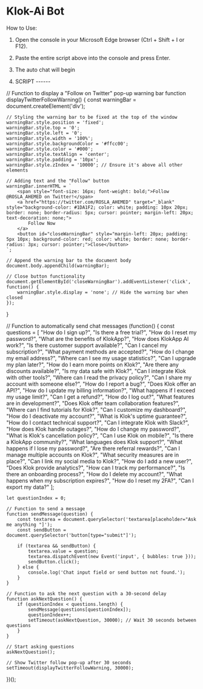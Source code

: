 # Klok-Ai Bot 

How to Use:

1. Open the console in your Microsoft Edge browser (Ctrl + Shift + I or F12).


2. Paste the entire script above into the console and press Enter.


3. The auto chat will begin

4. SCRIPT ------

// Function to display a "Follow on Twitter" pop-up warning bar
function displayTwitterFollowWarning() {
    const warningBar = document.createElement('div');
    
    // Styling the warning bar to be fixed at the top of the window
    warningBar.style.position = 'fixed';
    warningBar.style.top = '0';
    warningBar.style.left = '0';
    warningBar.style.width = '100%';
    warningBar.style.backgroundColor = '#ffcc00';
    warningBar.style.color = '#000';
    warningBar.style.textAlign = 'center';
    warningBar.style.padding = '10px';
    warningBar.style.zIndex = '10000'; // Ensure it's above all other elements

    // Adding text and the "Follow" button
    warningBar.innerHTML = `
        <span style="font-size: 16px; font-weight: bold;">Follow @ROSLA_AHEMED on Twitter!</span>
        <a href="https://twitter.com/ROSLA_AHEMED" target="_blank" style="background-color: #1DA1F2; color: white; padding: 10px 20px; border: none; border-radius: 5px; cursor: pointer; margin-left: 20px; text-decoration: none;">
            Follow Now
        </a>
        <button id="closeWarningBar" style="margin-left: 20px; padding: 5px 10px; background-color: red; color: white; border: none; border-radius: 3px; cursor: pointer;">Close</button>
    `;

    // Append the warning bar to the document body
    document.body.appendChild(warningBar);

    // Close button functionality
    document.getElementById('closeWarningBar').addEventListener('click', function() {
        warningBar.style.display = 'none'; // Hide the warning bar when closed
    });
}

// Function to automatically send chat messages
(function() {
    const questions = [
        "How do I sign up?",
        "Is there a free trial?",
        "How do I reset my password?",
        "What are the benefits of KlokApp?",
        "How does KlokApp AI work?",
        "Is there customer support available?",
        "Can I cancel my subscription?",
        "What payment methods are accepted?",
        "How do I change my email address?",
        "Where can I see my usage statistics?",
        "Can I upgrade my plan later?",
        "How do I earn more points on Klok?",
        "Are there any discounts available?",
        "Is my data safe with Klok?",
        "Can I integrate Klok with other tools?",
        "Where can I read the privacy policy?",
        "Can I share my account with someone else?",
        "How do I report a bug?",
        "Does Klok offer an API?",
        "How do I update my billing information?",
        "What happens if I exceed my usage limit?",
        "Can I get a refund?",
        "How do I log out?",
        "What features are in development?",
        "Does Klok offer team collaboration features?",
        "Where can I find tutorials for Klok?",
        "Can I customize my dashboard?",
        "How do I deactivate my account?",
        "What is Klok's uptime guarantee?",
        "How do I contact technical support?",
        "Can I integrate Klok with Slack?",
        "How does Klok handle outages?",
        "How do I change my password?",
        "What is Klok's cancellation policy?",
        "Can I use Klok on mobile?",
        "Is there a KlokApp community?",
        "What languages does Klok support?",
        "What happens if I lose my password?",
        "Are there referral rewards?",
        "Can I manage multiple accounts on Klok?",
        "What security measures are in place?",
        "Can I link my social media to Klok?",
        "How do I add a new user?",
        "Does Klok provide analytics?",
        "How can I track my performance?",
        "Is there an onboarding process?",
        "How do I delete my account?",
        "What happens when my subscription expires?",
        "How do I reset my 2FA?",
        "Can I export my data?"
    ];

    let questionIndex = 0;

    // Function to send a message
    function sendMessage(question) {
        const textarea = document.querySelector('textarea[placeholder="Ask me anything "]');
        const sendButton = document.querySelector('button[type="submit"]');
        
        if (textarea && sendButton) {
            textarea.value = question;
            textarea.dispatchEvent(new Event('input', { bubbles: true }));
            sendButton.click();
        } else {
            console.log('Chat input field or send button not found.');
        }
    }

    // Function to ask the next question with a 30-second delay
    function askNextQuestion() {
        if (questionIndex < questions.length) {
            sendMessage(questions[questionIndex]);
            questionIndex++;
            setTimeout(askNextQuestion, 30000); // Wait 30 seconds between questions
        }
    }

    // Start asking questions
    askNextQuestion();

    // Show Twitter follow pop-up after 30 seconds
    setTimeout(displayTwitterFollowWarning, 30000);

})();
